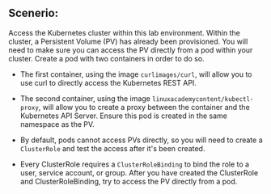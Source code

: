 ## Scenerio:

Access the Kubernetes cluster within this lab environment. Within the cluster, a Persistent Volume (PV) has already been provisioned. You will need to make sure you can access the PV directly from a pod within your cluster. Create a pod with two containers in order to do so.

* The first container, using the image `curlimages/curl`, will allow you to use curl to directly access the Kubernetes REST API.

* The second container, using the image `linuxacademycontent/kubectl-proxy`, will allow you to create a proxy between the container and the Kubernetes API Server. Ensure this pod is created in the same namespace as the PV.

* By default, pods cannot access PVs directly, so you will need to create a `ClusterRole` and test the access after it's been created. 

* Every ClusterRole requires a `ClusterRoleBinding` to bind the role to a user, service account, or group. After you have created the ClusterRole and ClusterRoleBinding, try to access the PV directly from a pod.